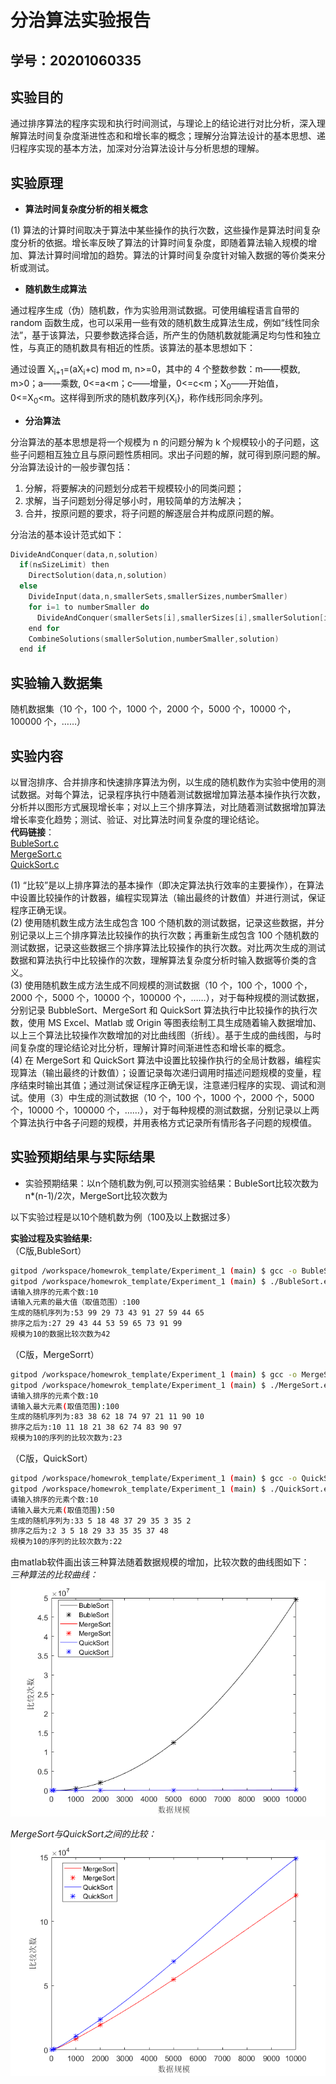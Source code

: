 # 分治算法实验报告

## 学号：20201060335

## 实验目的

通过排序算法的程序实现和执行时间测试，与理论上的结论进行对比分析，深入理解算法时间复杂度渐进性态和和增长率的概念；理解分治算法设计的基本思想、递归程序实现的基本方法，加深对分治算法设计与分析思想的理解。

## 实验原理

* **算法时间复杂度分析的相关概念**

(1) 算法的计算时间取决于算法中某些操作的执行次数，这些操作是算法时间复杂度分析的依据。增长率反映了算法的计算时间复杂度，即随着算法输入规模的增加、算法计算时间增加的趋势。算法的计算时间复杂度针对输入数据的等价类来分析或测试。

* **随机数生成算法**

通过程序生成（伪）随机数，作为实验用测试数据。可使用编程语言自带的random 函数生成，也可以采用一些有效的随机数生成算法生成，例如“线性同余法”，基于该算法，只要参数选择合适，所产生的伪随机数就能满足均匀性和独立性，与真正的随机数具有相近的性质。该算法的基本思想如下：

通过设置 X<sub>i+1</sub>=(aX<sub>i</sub>+c) mod m, n>=0，其中的 4 个整数参数：m——模数, m>0；a——乘数, 0<=a<m；c——增量，0<=c<m；X<sub>0</sub>——开始值， 0<=X<sub>0</sub><m。这样得到所求的随机数序列{X<sub>i</sub>}，称作线形同余序列。

* **分治算法**

分治算法的基本思想是将一个规模为 n 的问题分解为 k 个规模较小的子问题，这些子问题相互独立且与原问题性质相同。求出子问题的解，就可得到原问题的解。分治算法设计的一般步骤包括：
1. 分解，将要解决的问题划分成若干规模较小的同类问题；
2. 求解，当子问题划分得足够小时，用较简单的方法解决；
3. 合并，按原问题的要求，将子问题的解逐层合并构成原问题的解。

分治法的基本设计范式如下：
```C
DivideAndConquer(data,n,solution) 
  if(n≤SizeLimit) then 
    DirectSolution(data,n,solution) 
  else 
    DivideInput(data,n,smallerSets,smallerSizes,numberSmaller) 
    for i=1 to numberSmaller do 
      DivideAndConquer(smallerSets[i],smallerSizes[i],smallerSolution[i]) 
    end for 
    CombineSolutions(smallerSolution,numberSmaller,solution) 
  end if 
```
## 实验输入数据集

随机数据集（10 个，100 个，1000 个，2000 个，5000 个，10000 个，100000 个，……）

## 实验内容

以冒泡排序、合并排序和快速排序算法为例，以生成的随机数作为实验中使用的测试数据。对每个算法，记录程序执行中随着测试数据增加算法基本操作执行次数，分析并以图形方式展现增长率；对以上三个排序算法，对比随着测试数据增加算法增长率变化趋势；测试、验证、对比算法时间复杂度的理论结论。  
**代码链接**：  
[BubleSort.c](https://github.com/yxyki/homewrok_template/blob/main/Experiment_1/BubleSort.c)  
[MergeSort.c](https://github.com/yxyki/homewrok_template/blob/main/Experiment_1/MergeSort.c)  
[QuickSort.c](https://github.com/yxyki/homewrok_template/blob/main/Experiment_1/QuickSort.c)  

(1) “比较”是以上排序算法的基本操作（即决定算法执行效率的主要操作），在算法中设置比较操作的计数器，编程实现算法（输出最终的计数值）并进行测试，保证程序正确无误。  
(2) 使用随机数生成方法生成包含 100 个随机数的测试数据，记录这些数据，并分别记录以上三个排序算法比较操作的执行次数；再重新生成包含 100 个随机数的测试数据，记录这些数据三个排序算法比较操作的执行次数。对比两次生成的测试数据和算法执行中比较操作的次数，理解算法复杂度分析时输入数据等价类的含义。  
(3) 使用随机数生成方法生成不同规模的测试数据（10 个，100 个，1000 个，2000 个，5000 个，10000 个，100000 个，……），对于每种规模的测试数据，分别记录 BubbleSort、MergeSort 和 QuickSort 算法执行中比较操作的执行次数，使用 MS Excel、Matlab 或 Origin 等图表绘制工具生成随着输入数据增加、以上三个算法比较操作次数增加的对比曲线图（折线）。基于生成的曲线图，与时间复杂度的理论结论对比分析，理解计算时间渐进性态和增长率的概念。  
(4) 在 MergeSort 和 QuickSort 算法中设置比较操作执行的全局计数器，编程实现算法（输出最终的计数值）；设置记录每次递归调用时描述问题规模的变量，程序结束时输出其值；通过测试保证程序正确无误，注意递归程序的实现、调试和测试。使用（3）中生成的测试数据（10 个，100 个，1000 个，2000 个，5000个，10000 个，100000 个，……），对于每种规模的测试数据，分别记录以上两个算法执行中各子问题的规模，并用表格方式记录所有情形各子问题的规模值。

## 实验预期结果与实际结果
+ 实验预期结果：以n个随机数为例,可以预测实验结果：BubleSort比较次数为n*(n-1)/2次，MergeSort比较次数为

以下实验过程是以10个随机数为例（100及以上数据过多）

**实验过程及实验结果:**  
（C版,BubleSort）
```bash
gitpod /workspace/homewrok_template/Experiment_1 (main) $ gcc -o BubleSort.exe BubleSort.c
gitpod /workspace/homewrok_template/Experiment_1 (main) $ ./BubleSort.exe
请输入排序的元素个数:10
请输入元素的最大值（取值范围）:100
生成的随机序列为:53 99 29 73 43 91 27 59 44 65 
排序之后为:27 29 43 44 53 59 65 73 91 99 
规模为10的数据比较次数为42
```
（C版，MergeSorrt）
```bash
gitpod /workspace/homewrok_template/Experiment_1 (main) $ gcc -o MergeSort.exe MergeSort.c
gitpod /workspace/homewrok_template/Experiment_1 (main) $ ./MergeSort.exe
请输入排序的元素个数:10
请输入最大元素(取值范围):100
生成的随机序列为:83 38 62 18 74 97 21 11 90 10 
排序之后为:10 11 18 21 38 62 74 83 90 97 
规模为10的序列的比较次数为:23
```
（C版，QuickSort）
```bash
gitpod /workspace/homewrok_template/Experiment_1 (main) $ gcc -o QuickSort.exe QuickSort.c
gitpod /workspace/homewrok_template/Experiment_1 (main) $ ./QuickSort.exe
请输入排序的元素个数:10
请输入最大元素(取值范围):50
生成的随机序列为:33 5 18 48 37 29 35 3 35 2 
排序之后为:2 3 5 18 29 33 35 35 37 48 
规模为10的序列的比较次数为:22
```
由matlab软件画出该三种算法随着数据规模的增加，比较次数的曲线图如下：  
*三种算法的比较曲线：*  
![](https://github.com/yxyki/homewrok_template/raw/main/Experiment_1/img/exp1_1.png)

*MergeSort与QuickSort之间的比较：*  
![](https://github.com/yxyki/homewrok_template/raw/main/Experiment_1/img/exp1_2.png)  
